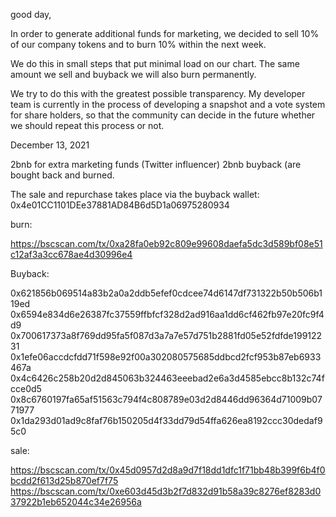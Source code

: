 good day,

In order to generate additional funds for marketing, we decided to sell 10% of our company tokens and to burn 10% within the next week.

We do this in small steps that put minimal load on our chart.
The same amount we sell and buyback we will also burn permanently.

We try to do this with the greatest possible transparency.
My developer team is currently in the process of developing a snapshot and a vote system for share holders, so that the community can decide in the future whether we should repeat this process or not.


December 13, 2021

2bnb for extra marketing funds (Twitter influencer)
2bnb buyback (are bought back and burned.

The sale and repurchase takes place via the buyback wallet:
0x4e01CC1101DEe37881AD84B6d5D1a06975280934


burn:

https://bscscan.com/tx/0xa28fa0eb92c809e99608daefa5dc3d589bf08e51c12af3a3cc678ae4d30996e4

Buyback:

0x621856b069514a83b2a0a2ddb5efef0cdcee74d6147df731322b50b506b119ed
0x6594e834d6e26387fc37559ffbfcf328d2ad916aa1dd6cf462fb97e20fc9f4d9
0x700617373a8f769dd95fa5f087d3a7a7e57d751b2881fd05e52fdfde19912231
0x1efe06accdcfdd71f598e92f00a302080575685ddbcd2fcf953b87eb6933467a
0x4c6426c258b20d2d845063b324463eeebad2e6a3d4585ebcc8b132c74fcce0d5
0x8c6760197fa65af51563c794f4c808789e03d2d8446dd96364d71009b0771977
0x1da293d01ad9c8faf76b150205d4f33dd79d54ffa626ea8192ccc30dedaf95c0


sale:

https://bscscan.com/tx/0x45d0957d2d8a9d7f18dd1dfc1f71bb48b399f6b4f0bcdd2f613d25b870ef7f75
https://bscscan.com/tx/0xe603d45d3b2f7d832d91b58a39c8276ef8283d037922b1eb652044c34e26956a
